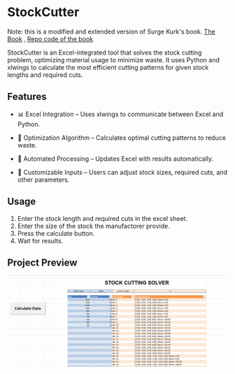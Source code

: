 # StockCutter
Note: this is a modified and extended version of Surge Kurk's book. [The Book](https://www.amazon.com/Practical-Python-Projects-Mathematical-Tools/dp/1484234227/ref=as_li_ss_tl?ie=UTF8&linkCode=sl1&tag=&linkId=6519c73990b06456338ca6125fbf95c0) , [Repo code of the book](https://github.com/sgkruk/Apress-AI/)

StockCutter is an Excel-integrated tool that solves the stock cutting problem, optimizing material usage to minimize waste. It uses Python and xlwings to calculate the most efficient cutting patterns for given stock lengths and required cuts.

## Features
- 📊 Excel Integration – Uses xlwings to communicate between Excel and Python.

- 🧠 Optimization Algorithm – Calculates optimal cutting patterns to reduce waste.

- 🔄 Automated Processing – Updates Excel with results automatically.

- 🔧 Customizable Inputs – Users can adjust stock sizes, required cuts, and other parameters.

## Usage
1. Enter the stock length and required cuts in the excel sheet.
2. Enter the size of the stock the manufactorer provide.
3. Press the calculate button.
4. Wait for results.

## Project Preview
![StockCutter Preview](ProjectPreview.png)
